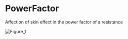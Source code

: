 # PowerFactor
Affection of skin effect in the power factor of a resistance

![Figure_1](https://github.com/user-attachments/assets/4203994b-fe17-4351-839b-66af02f60419)
